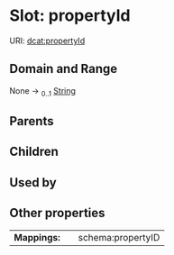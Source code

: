 
# Slot: propertyId




URI: [dcat:propertyId](http://www.w3.org/ns/dcat#propertyId)


## Domain and Range

None &#8594;  <sub>0..1</sub> [String](types/String.md)

## Parents


## Children


## Used by


## Other properties

|  |  |  |
| --- | --- | --- |
| **Mappings:** | | schema:propertyID |


